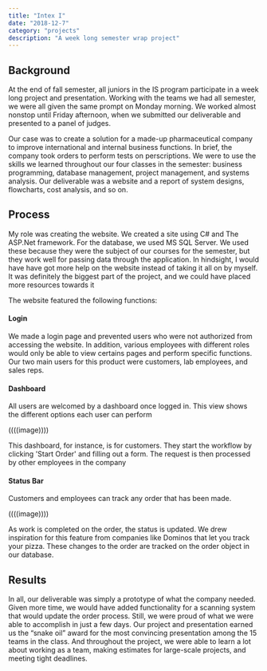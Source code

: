 ```yaml
---
title: "Intex I"
date: "2018-12-7"
category: "projects"
description: "A week long semester wrap project"
---
```

## Background
At the end of fall semester, all juniors in the IS program participate in a week long project and presentation. Working with the teams we had all semester, we were all given the same prompt on Monday morning. We worked almost nonstop until Friday afternoon, when we submitted our deliverable and presented to a panel of judges.

Our case was to create a solution for a made-up pharmaceutical company to improve international and internal business functions. In brief, the company took orders to perform tests on perscriptions. We were to use the skills we learned throughout our four classes in the semester: business programming, database management, project management, and systems analysis. Our deliverable was a website and a report of system designs, flowcharts, cost analysis, and so on.

## Process
My role was creating the website. We created a site using C# and The ASP.Net framework. For the database, we used MS SQL Server. We used these because they were the subject of our courses for the semester, but they work well for passing data through the application. In hindsight, I would have have got more help on the website instead of taking it all on by myself. It was definitely the biggest part of the project, and we could have placed more resources towards it

The website featured the following functions:

#### Login
We made a login page and prevented users who were not authorized from accessing the website. In addition, various employees with different roles would only be able to view certains pages and perform specific functions. Our two main users for this product were customers, lab employees, and sales reps.

#### Dashboard
All users are welcomed by a dashboard once logged in. This view shows the different options each user can perform

((((image))))

This dashboard, for instance, is for customers. They start the workflow by clicking 'Start Order' and filling out a form. The request is then processed by other employees in the company

#### Status Bar
Customers and employees can track any order that has been made.

((((image))))

As work is completed on the order, the status is updated. We drew inspiration for this feature from companies like Dominos that let you track your pizza. These changes to the order are tracked on the order object in our database.

## Results
In all, our deliverable was simply a prototype of what the company needed. Given more time, we would have added functionality for a scanning system that would update the order process. Still, we were proud of what we were able to accomplish in just a few days. Our project and presentation earned us the “snake oil” award for the most convincing presentation among the 15 teams in the class. And throughout the project, we were able to learn a lot about working as a team, making estimates for large-scale projects, and meeting tight deadlines.